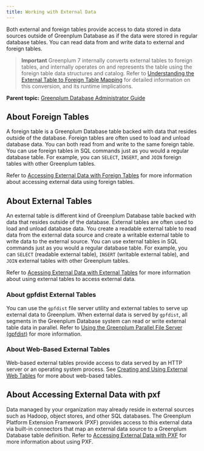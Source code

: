 ```yaml
---
title: Working with External Data 
---
```


Both external and foreign tables provide access to data stored in data sources outside of Greenplum Database as if the data were stored in regular database tables. You can read data from and write data to external and foreign tables.

> **Important** Greenplum 7 internally converts external tables to foreign tables, and internally operates on and represents the table using the foreign table data structures and catalog. Refer to [Understanding the External Table to Foreign Table Mapping](map_ext_to_foreign.html) for detailed information on this conversion, and its runtime implications.

**Parent topic:** [Greenplum Database Administrator Guide](../admin_guide.html)

## <a id="foreign"></a>About Foreign Tables

A foreign table is a Greenplum Database table backed with data that resides outside of the database. Foreign tables are often used to load and unload database data. You can both read from and write to the same foreign table. You can use foreign tables in SQL commands just as you would a regular database table. For example, you can `SELECT`, `INSERT`, and `JOIN` foreign tables with other Greenplum tables.

Refer to [Accessing External Data with Foreign Tables](g-foreign.html) for more information about accessing external data using foreign tables.

## <a id="external"></a>About External Tables

An external table is different kind of Greenplum Database table backed with data that resides outside of the database. External tables are often used to load and unload database data. You create a readable external table to read data from the external data source and create a writable external table to write data to the external source. You can use external tables in SQL commands just as you would a regular database table. For example, you can `SELECT` \(readable external table\), `INSERT` \(writable external table\), and `JOIN` external tables with other Greenplum tables.

Refer to [Acessing External Data with External Tables](g-external-tables.html) for more information about using external tables to access external data.

### <a id="gpfdist"></a>About gpfdist External Tables

You can use the `gpfdist` file server utility and external tables to serve up external data to Greenplum. When external data is served by `gpfdist`, all segments in the Greenplum Database system can read or write external table data in parallel. Refer to [Using the Greenplum Parallel File Server \(gpfdist\)](../external/g-using-the-greenplum-parallel-file-server--gpfdist-.html) for more information.

### <a id="web_external"></a>About Web-Based External Tables

Web-based external tables provide access to data served by an HTTP server or an operating system process. See [Creating and Using External Web Tables](g-creating-and-using-web-external-tables.html) for more about web-based tables.

## <a id="pxf"></a>About Accessing External Data with pxf

Data managed by your organization may already reside in external sources such as Hadoop, object stores, and other SQL databases. The Greenplum Platform Extension Framework \(PXF\) provides access to this external data via built-in connectors that map an external data source to a Greenplum Database table definition. Refer to [Accessing External Data with PXF](../external/pxf-overview.html) for more information about using PXF.

